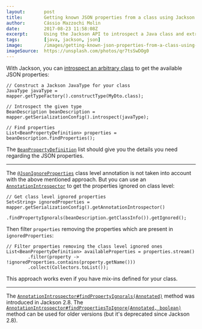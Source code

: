 ```yaml
---
layout:       post
title:        Getting known JSON properties from a class using Jackson
author:       Cássio Mazzochi Molin
date:         2017-08-23 11:58:08Z
excerpt:      Using the Jackson API to introspect a Java class and extract the available JSON properties from it.
tags:         [java, jackson, json]
image:        /images/getting-known-json-properties-from-a-class-using-jackson.jpg
imageSource:  https://unsplash.com/photos/qr7tsSwDOg0
---
```


With Jackson, you can [introspect an arbitrary class][1] to get the available JSON properties:

<!-- language: lang-java -->

    // Construct a Jackson JavaType for your class
    JavaType javaType = mapper.getTypeFactory().constructType(MyDto.class);

    // Introspect the given type
    BeanDescription beanDescription = mapper.getSerializationConfig().introspect(javaType);

    // Find properties
    List<BeanPropertyDefinition> properties = beanDescription.findProperties();

The [`BeanPropertyDefinition`][2] list should give you the details you need regarding the JSON properties.

---

The [`@JsonIgnoreProperties`][3] class level annotation is not taken into account with the above mentioned approach. But you can use an [`AnnotationIntrospector`][4] to get the properties ignored on class level:

<!-- language: lang-java -->

    // Get class level ignored properties
    Set<String> ignoredProperties = mapper.getSerializationConfig().getAnnotationIntrospector()
            .findPropertyIgnorals(beanDescription.getClassInfo()).getIgnored();

Then filter `properties` removing the properties which are present in `ignoredProperties`:

    // Filter properties removing the class level ignored ones
    List<BeanPropertyDefinition> availableProperties = properties.stream()
            .filter(property -> !ignoredProperties.contains(property.getName()))
            .collect(Collectors.toList());

This approach works even if you have mix-ins defined for your class.

---

The [`AnnotationIntrospector#findPropertyIgnorals(Annotated)`][5] method was introduced in Jackson 2.8. The [`AnnotationIntrospector#findPropertiesToIgnore(Annotated, boolean)`][6] method can be used for older versions (but it's deprecated since Jackson 2.8).


  [1]: https://stackoverflow.com/a/44266188/1426227
  [2]: https://fasterxml.github.io/jackson-databind/javadoc/2.8/com/fasterxml/jackson/databind/introspect/BeanPropertyDefinition.html
  [3]: https://fasterxml.github.io/jackson-annotations/javadoc/2.8/com/fasterxml/jackson/annotation/JsonIgnoreProperties.html
  [4]: https://fasterxml.github.io/jackson-databind/javadoc/2.8/com/fasterxml/jackson/databind/AnnotationIntrospector.html
  [5]: https://fasterxml.github.io/jackson-databind/javadoc/2.8/com/fasterxml/jackson/databind/AnnotationIntrospector.html#findPropertyIgnorals(com.fasterxml.jackson.databind.introspect.Annotated)
  [6]: https://fasterxml.github.io/jackson-databind/javadoc/2.8/com/fasterxml/jackson/databind/AnnotationIntrospector.html#findPropertiesToIgnore(com.fasterxml.jackson.databind.introspect.Annotated,%20boolean)